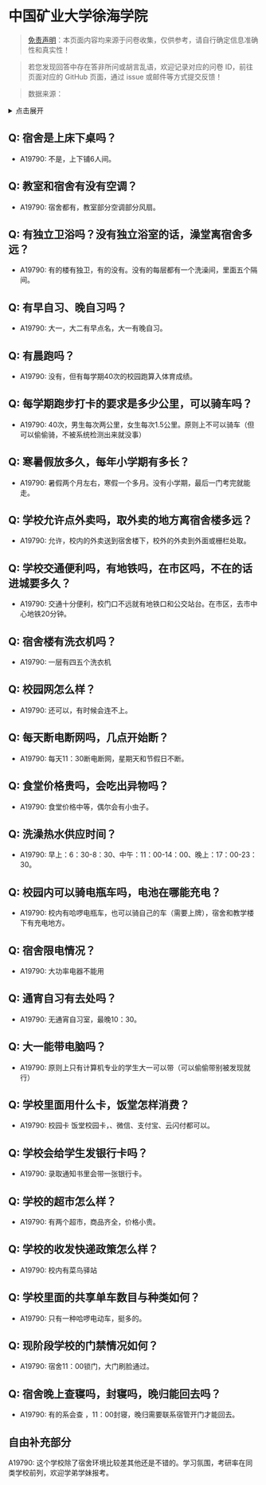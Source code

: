# 中国矿业大学徐海学院

> [免责声明](https://colleges.chat/#_3)：本页面内容均来源于问卷收集，仅供参考，请自行确定信息准确性和真实性！

> 若您发现回答中存在答非所问或胡言乱语，欢迎记录对应的问卷 ID，前往页面对应的 GitHub 页面，通过 issue 或邮件等方式提交反馈！

> 数据来源：

<details><summary>点击展开</summary>
<ul>
<li>A19790: 匿名 (2023 年 06 月)</li>
</ul>
</details>

## Q: 宿舍是上床下桌吗？

- A19790: 不是，上下铺6人间。

## Q: 教室和宿舍有没有空调？

- A19790: 宿舍都有，教室部分空调部分风扇。

## Q: 有独立卫浴吗？没有独立浴室的话，澡堂离宿舍多远？

- A19790: 有的楼有独卫，有的没有。没有的每层都有一个洗澡间，里面五个隔间。

## Q: 有早自习、晚自习吗？

- A19790: 大一，大二有早点名，大一有晚自习。

## Q: 有晨跑吗？

- A19790: 没有，但有每学期40次的校园跑算入体育成绩。

## Q: 每学期跑步打卡的要求是多少公里，可以骑车吗？

- A19790: 40次，男生每次两公里，女生每次1.5公里。原则上不可以骑车（但可以偷偷骑，不被系统检测出来就没事）

## Q: 寒暑假放多久，每年小学期有多长？

- A19790: 暑假两个月左右，寒假一个多月。没有小学期，最后一门考完就能走。

## Q: 学校允许点外卖吗，取外卖的地方离宿舍楼多远？

- A19790: 允许，校内的外卖送到宿舍楼下，校外的外卖到外面或栅栏处取。

## Q: 学校交通便利吗，有地铁吗，在市区吗，不在的话进城要多久？

- A19790: 交通十分便利，校门口不远就有地铁口和公交站台。在市区，去市中心地铁20分钟。

## Q: 宿舍楼有洗衣机吗？

- A19790: 一层有四五个洗衣机

## Q: 校园网怎么样？

- A19790: 还可以，有时候会连不上。

## Q: 每天断电断网吗，几点开始断？

- A19790: 每天11：30断电断网，星期天和节假日不断。

## Q: 食堂价格贵吗，会吃出异物吗？

- A19790: 食堂价格中等，偶尔会有小虫子。

## Q: 洗澡热水供应时间？

- A19790: 早上：6：30-8：30、中午：11：00-14：00、晚上：17：00-23：30。

## Q: 校园内可以骑电瓶车吗，电池在哪能充电？

- A19790: 校内有哈啰电瓶车，也可以骑自己的车（需要上牌），宿舍和教学楼下有充电地方。

## Q: 宿舍限电情况？

- A19790: 大功率电器不能用

## Q: 通宵自习有去处吗？

- A19790: 无通宵自习室，最晚10：30。

## Q: 大一能带电脑吗？

- A19790: 原则上只有计算机专业的学生大一可以带（可以偷偷带别被发现就行）

## Q: 学校里面用什么卡，饭堂怎样消费？

- A19790: 校园卡
饭堂校园卡，、微信、支付宝、云闪付都可以。

## Q: 学校会给学生发银行卡吗？

- A19790: 录取通知书里会带一张银行卡。

## Q: 学校的超市怎么样？

- A19790: 有两个超市，商品齐全，价格小贵。

## Q: 学校的收发快递政策怎么样？

- A19790: 校内有菜鸟驿站

## Q: 学校里面的共享单车数目与种类如何？

- A19790: 只有一种哈啰电动车，挺多的。

## Q: 现阶段学校的门禁情况如何？

- A19790: 宿舍11：00锁门，大门刷脸通过。

## Q: 宿舍晚上查寝吗，封寝吗，晚归能回去吗？

- A19790: 有的系会查 ，11：00封寝，晚归需要联系宿管开门才能回去。

## 自由补充部分

A19790: 这个学校除了宿舍环境比较差其他还是不错的。学习氛围，考研率在同类学校前列，欢迎学弟学妹报考。